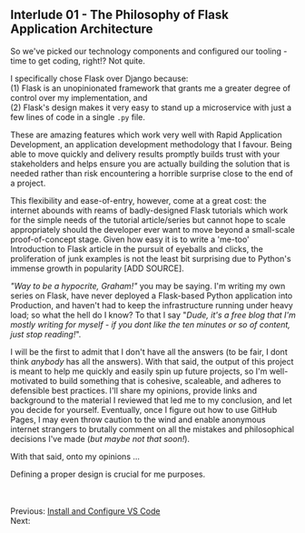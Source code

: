 ## Interlude 01 - The Philosophy of Flask Application Architecture
So we've picked our technology components and configured our tooling - time to get coding, right!? Not quite.

I specifically chose Flask over Django because: <br>
(1) Flask is an unopinionated framework that grants me a greater degree of control over my implementation, and <br>
(2) Flask's design makes it very easy to stand up a microservice with just a few lines of code in a single `.py` file.

These are amazing features which work very well with Rapid Application Development, an application development methodology that I favour. Being able to move quickly and delivery results promptly builds trust with your stakeholders and helps ensure you are actually building the solution that is needed rather than risk encountering a horrible surprise close to the end of a project.

This flexibility and ease-of-entry, however, come at a great cost: the internet abounds with reams of badly-designed Flask tutorials which work for the simple needs of the tutorial article/series but cannot hope to scale appropriately should the developer ever want to move beyond a small-scale proof-of-concept stage. Given how easy it is to write a 'me-too' Introduction to Flask article in the pursuit of eyeballs and clicks, the proliferation of junk examples is not the least bit surprising due to Python's immense growth in popularity [ADD SOURCE].

_"Way to be a hypocrite, Graham!"_ you may be saying. I'm writing my own series on Flask, have never deployed a Flask-based Python application into Production, and haven't had to keep the infrastructure running under heavy load; so what the hell do I know? To that I say "_Dude, it's a free blog that I'm mostly writing for myself - if you dont like the ten minutes or so of content, just stop reading!_".

I will be the first to admit that I don't have all the answers (to be fair, I dont think _anybody_ has all the answers). With that said, the output of this project is meant to help me quickly and easily spin up future projects, so I'm well-motivated to build something that is cohesive, scaleable, and adheres to defensible best practices. I'll share my opinions, provide links and background to the material I reviewed that led me to my conclusion, and let you decide for yourself. Eventually, once I figure out how to use GitHub Pages, I may even throw caution to the wind and enable  anonymous internet strangers to brutally comment on all the mistakes and philosophical decisions I've made (_but maybe not that soon!_). 

With that said, onto my opinions ...







Defining a proper design is crucial for me purposes.

    
<br><br>
Previous: [Install and Configure VS Code](./05-install-and-configure-vscode.md)<br>
Next:
